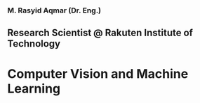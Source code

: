 ### M. Rasyid Aqmar (Dr. Eng.)
## Research Scientist @ Rakuten Institute of Technology

# Computer Vision and Machine Learning

